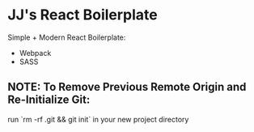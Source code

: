# JJ's React Boilerplate

Simple + Modern React Boilerplate:
  - Webpack
  - SASS

## NOTE: To Remove Previous Remote Origin and Re-Initialize Git:

<p>run `rm -rf .git && git init` in your new project directory</p>
